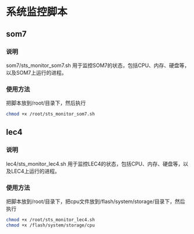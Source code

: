 # 系统监控脚本

## som7

### 说明
som7/sts_monitor_som7.sh 用于监控SOM7的状态，包括CPU、内存、硬盘等，以及SOM7上运行的进程。

### 使用方法
把脚本放到/root/目录下，然后执行
```bash
chmod +x /root/sts_monitor_som7.sh
```

## lec4

### 说明
lec4/sts_monitor_lec4.sh 用于监控LEC4的状态，包括CPU、内存、硬盘等，以及LEC4上运行的进程。

### 使用方法
把脚本放到/root/目录下，把cpu文件放到/flash/system/storage/目录下，然后执行
```bash
chmod +x /root/sts_monitor_lec4.sh
chmod +x /flash/system/storage/cpu
```
